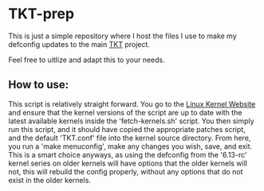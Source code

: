 # TKT-prep

This is just a simple repository where I host the files I use to make my defconfig
updates to the main [TKT](https://github.com/ETJAKEOC/TKT) project.

Feel free to uitlize and adapt this to your needs.

## How to use:

This script is relatively straight forward. You go to the [Linux Kernel Website](https://kernel.org)
and ensure that the kernel versions of the script are up to date with the latest available kernels
inside the 'fetch-kernels.sh' script. You then simply run this script, and it should have copied
the appropriate patches script, and the default 'TKT.conf' file into the kernel source directory.
From here, you run a 'make menuconfig', make any changes you wish, save, and exit. This is a smart
choice anyways, as using the defconfig from the '6.13-rc' kernel series on older kernels will
have options that the older kernels will not, this will rebuild the config properly, without
any options that do not exist in the older kernels.